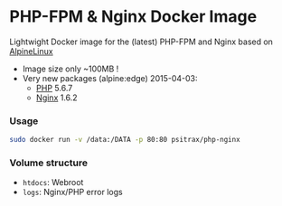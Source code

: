 # PHP-FPM & Nginx Docker Image

Lightwight Docker image for the (latest) PHP-FPM and Nginx based on [AlpineLinux](http://alpinelinux.org)

* Image size only ~100MB !
* Very new packages (alpine:edge) 2015-04-03:
  * [PHP](http://pkgs.alpinelinux.org/package/main/x86/php) 5.6.7
  * [Nginx](http://pkgs.alpinelinux.org/package/main/x86/nginx) 1.6.2
  
  
### Usage
```bash
sudo docker run -v /data:/DATA -p 80:80 psitrax/php-nginx
```

### Volume structure

* `htdocs`: Webroot
* `logs`: Nginx/PHP error logs

